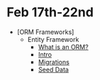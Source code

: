 # **Feb 17th-22nd**
- [ORM Frameworks]
	- Entity Framework
		- [What is an ORM?](https://github.com/nashville-software-school/bangazon-inc/blob/formatting/concepts/data-access/object-relational-mapping.md)
		- [Intro](https://github.com/nashville-software-school/bangazon-inc/blob/formatting/concepts/data-access/entity-framework/entity-framework.md)
		- [Migrations](https://github.com/nashville-software-school/bangazon-inc/blob/formatting/concepts/data-access/entity-framework/migrations.md)
		- [Seed Data](https://github.com/nashville-software-school/bangazon-inc/blob/formatting/concepts/data-access/entity-framework/seeding-data.md)
